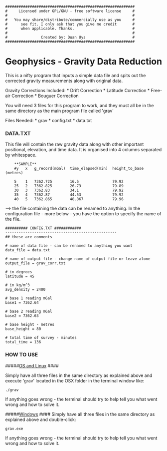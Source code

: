    ##########################################################
    #     Licensed under GPL/GNU - free software license     #
    #                                                        #
    #   You may share/distribute/commercially use as you     #
    #      see fit. I only ask that you give me credit       #
    #      when applicable. Thanks.                          #
    #                                                        #
    #               Created by: Duan Uys                     #
    ##########################################################


# Geophysics - Gravity Data Reduction #

This is a nifty program that inputs a simple data file and
spits out the corrected gravity measurements along with
original data.

Gravity Corrections Included:
    * Drift Correction
    * Latitude Correction
    * Free-air Correction
    * Bouguer Correction

You will need 3 files for this program to work, and they must all be in the same directory as the main program file
called 'grav'

Files Needed:
    * grav
    * config.txt
    * data.txt


### DATA.TXT ###
This file will contain the raw gravity data along with other important positional, elevation, and time data.
It is organised into 4 columns separated by whitespace.

        **SAMPLE**
        #y   x   g_record(mGal)  time_elapsed(min)  height_to_base (metres)
        
        5	 1	 7362.725        16.5	            79.92
        25	 2	 7362.825        26.73	            79.89
        30	 3	 7362.83         34.1               79.92
        35	 4	 7362.87         44.53	            79.92
        40	 5	 7362.865        48.867	            79.96


--> the file containing the data can be renamed to anything. In the configuration file - more below - you have the option
  to specify the name of the file.

    ########## CONFIG.TXT ############
    --------------------------------------------------
    ## these are comments
    
    # name of data file - can be renamed to anything you want
    data_file = data.txt
    
    # name of output file - change name of output file or leave alone
    output_file = grav_corr.txt
    
    # in degrees
    latitude = 45
    
    # in kg/m^3
    avg_density = 2400
    
    # base 1 reading mGal
    base1 = 7362.64
    
    # base 2 reading mGal
    base2 = 7362.63
    
    # base height - metres
    base_height = 80
    
    # total time of survey - minutes
    total_time = 136




### HOW TO USE ###
#####<u>OS and Linux</u> ####

Simply have all three files in the same directory as explained above and execute 'grav' located in the OSX folder
in the terminal window like:

    ./grav
If anything goes wrong - the terminal should try to help tell you what went wrong and how to solve it.

#####<u>Windows</u> ####
Simply have all three files in the same directory as explained above and double-click:

    grav.exe
If anything goes wrong - the terminal should try to help tell you what went wrong and how to solve it.


